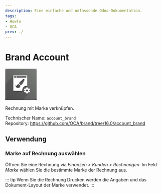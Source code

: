 ```yaml
---
description: Eine einfache und umfassende Odoo-Dokumentation.
tags:
- HowTo
- OCA
prev: ./
---
```

# Brand Account
![](assets/icons_odoo_brand.png)

Rechnung mit Marke verknüpfen.

Technischer Name: `account_brand`\
Repository: <https://github.com/OCA/brand/tree/16.0/account_brand>

## Verwendung

### Marke auf Rechnung auswählen

Öffnen Sie eine Rechnung via *Finanzen > Kunden > Rechnungen*. Im Feld *Marke* wählen Sie die bestimmte Marke der Rechnung aus.

::: tip
Wenn Sie die Rechnung Drucken werden die Angaben und das Dokument-Layout der Marke verwendet.
:::
